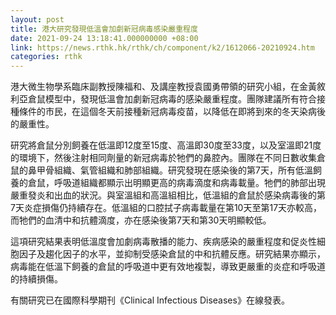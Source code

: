 ```yaml
---
layout: post
title: 港大研究發現低溫會加劇新冠病毒感染嚴重程度
date: 2021-09-24 13:18:41.000000000 +08:00
link: https://news.rthk.hk/rthk/ch/component/k2/1612066-20210924.htm
categories: rthk
---
```


港大微生物學系臨床副教授陳福和、及講座教授袁國勇帶領的研究小組，在金黃敘利亞倉鼠模型中，發現低溫會加劇新冠病毒的感染嚴重程度。團隊建議所有符合接種條件的市民，在這個冬天前接種新冠病毒疫苗，以降低在即將到來的冬天染病後的嚴重性。

研究將倉鼠分別飼養在低溫即12度至15度、高溫即30度至33度，以及室溫即21度的環境下，然後注射相同劑量的新冠病毒於牠們的鼻腔內。團隊在不同日數收集倉鼠的鼻甲骨組織、氣管組織和肺部組織。研究發現在感染後的第7天，所有低溫飼養的倉鼠，呼吸道組織都顯示出明顯更高的病毒滴度和病毒載量。牠們的肺部出現嚴重發炎和出血的狀況。與室溫組和高溫組相比，低溫組的倉鼠於感染病毒後的第7天炎症損傷仍持續存在。低溫組的口腔拭子病毒載量在第10天至第17天亦較高，而牠們的血清中和抗體滴度，亦在感染後第7天和第30天明顯較低。

這項研究結果表明低溫度會加劇病毒散播的能力、疾病感染的嚴重程度和促炎性細胞因子及趨化因子的水平，並抑制受感染倉鼠的中和抗體反應。研究結果亦顯示，病毒能在低溫下飼養的倉鼠的呼吸道中更有效地複製，導致更嚴重的炎症和呼吸道的持續損傷。

有關研究已在國際科學期刊《Clinical Infectious Diseases》在線發表。
